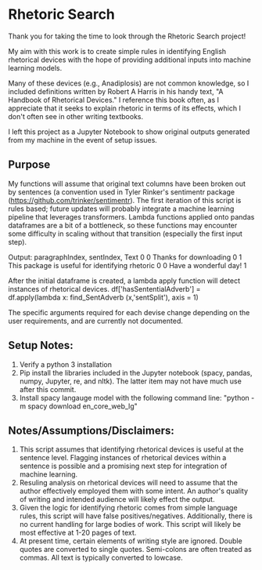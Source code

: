 # Rhetoric Search
 
Thank you for taking the time to look through the Rhetoric Search project! 

My aim with this work is to create simple rules in identifying English rhetorical devices with the hope of providing additional
inputs into machine learning models.

Many of these devices (e.g., Anadiplosis) are not common knowledge, so I included definitions written by Robert A Harris in his handy text,
"A Handbook of Rhetorical Devices." I reference this book often, as I appreciate that
it seeks to explain rhetoric in terms of its effects, which I don't often see in other writing textbooks.

I left this project as a Jupyter Notebook to show original outputs generated from my machine in the event of setup issues.

## Purpose
My functions will assume that original text columns have been broken out by sentences (a convention used in Tyler Rinker's sentimentr package (https://github.com/trinker/sentimentr). The first iteration of this script is rules based; future updates will probably integrate a machine learning pipeline that leverages transformers. Lambda functions applied onto pandas dataframes are a bit of a bottleneck, so these functions may encounter some difficulty in scaling without that transition (especially the first input step).

Output:
paragraphIndex,           sentIndex,              Text
0                     0              Thanks for downloading
0                     1              This package is useful for identifying rhetoric
0                     0              Have a wonderful day!
1

After the initial dataframe is created, a lambda apply function will detect instances of rhetorical devices.
df['hasSententialAdverb'] = df.apply(lambda x: find_SentAdverb (x,'sentSplit'), axis = 1)

The specific arguments required for each devise change depending on the user requirements, and are currently not documented.

## Setup Notes:
1) Verify a python 3 installation
2) Pip install the libraries included in the Jupyter notebook (spacy, pandas, numpy, Jupyter, re, and nltk). The latter item may not have much use after this commit.
3) Install spacy langauge model with the following command line: 
    "python -m spacy download en_core_web_lg"





## Notes/Assumptions/Disclaimers:

1) This script assumes that identifying rhetorical devices is useful at the sentence level. 
    Flagging instances of rhetorical devices within a sentence is possible and a promising next step for integration
    of machine learning.
2) Resuling analysis on rhetorical devices will need to assume that the author effectively employed them with some intent.
    An author's quality of writing and intended audience will likely effect the output.
3) Given the logic for identifying rhetoric comes from simple language rules, this script will have false positives/negatives.
    Additionally, there is no current handling for large bodies of work. This script will likely be most effective at
    1-20 pages of text.
4) At present time, certain elements of writing style are ignored. 
    Double quotes are converted to single quotes.
    Semi-colons are often treated as commas.
    All text is typically converted to lowcase.
